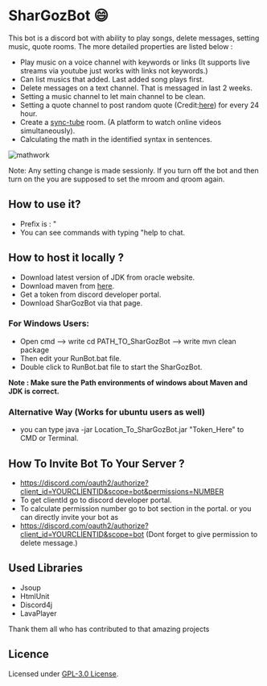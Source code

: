 
# SharGozBot :smile:
This bot is a discord bot with ability to play songs, delete messages, setting music, quote rooms. The more detailed properties are listed below :
- Play music on a voice channel with keywords or links (It supports live streams via youtube just works with links not keywords.)
- Can list musics that added. Last added song plays first.
- Delete messages on a text channel. That is messaged in last 2 weeks.
- Setting a music channel to let main channel to be clean.
- Setting a quote channel to post random quote (Credit:[here](https://miniwebtool.com/random-quote-generator/)) for every 24 hour.
- Create a [sync-tube](https://sync-tube.de/) room. (A platform to watch online videos simultaneously).
- Calculating the math in the identified syntax in sentences.

![mathwork](https://user-images.githubusercontent.com/73116832/106276405-96acb380-6248-11eb-9719-3e5c49102b61.png)

Note: Any setting change is made sessionly. If you turn off the bot and then turn on the you are supposed to set the mroom and qroom again.
## How to use it? 
- Prefix is : "
- You can see commands with typing "help to chat.
## How to host it locally ?
- Download latest version of JDK from oracle website.
- Download maven from [here](https://maven.apache.org/).
- Get a token from discord developer portal.
- Download SharGozBot via that page.
 ###  For Windows Users:
- Open cmd --> write cd PATH_TO_SharGozBot --> write mvn clean package
- Then edit your RunBot.bat file.
- Double click to RunBot.bat file to start the SharGozBot.

**Note : Make sure the Path environments of windows about Maven and JDK is correct.**
 ###  Alternative Way (Works for ubuntu users as well)
 - you can type  java -jar Location_To_SharGozBot.jar "Token_Here" to CMD or Terminal.
 ## How To Invite Bot To Your Server ?
 - https://discord.com/oauth2/authorize?client_id=YOURCLİENTID&scope=bot&permissions=NUMBER
 - To get clientId go to discord developer portal.
 - To calculate permission number go to bot section in the portal. or you can directly invite your bot as 
 - https://discord.com/oauth2/authorize?client_id=YOURCLİENTID&scope=bot (Dont forget to give permission to delete message.)
## Used Libraries
- Jsoup
- HtmlUnit
- Discord4j
- LavaPlayer

Thank them all who has contributed to that amazing projects

## Licence
Licensed under [GPL-3.0 License](LICENSE).
